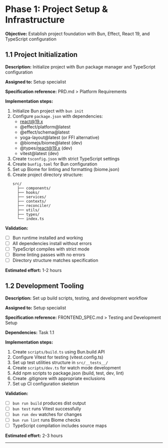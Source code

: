 # Phase 1: Project Setup & Infrastructure

**Objective:** Establish project foundation with Bun, Effect, React 19, and TypeScript configuration

## 1.1 Project Initialization

**Description:** Initialize project with Bun package manager and TypeScript configuration

**Assigned to:** Setup specialist

**Specification reference:** PRD.md > Platform Requirements

**Implementation steps:**
1. Initialize Bun project with `bun init`
2. Configure `package.json` with dependencies:
   - react@19.x
   - @effect/platform@latest
   - @effect/schema@latest
   - yoga-layout@latest (or FFI alternative)
   - @biomejs/biome@latest (dev)
   - @types/react@19.x (dev)
   - vitest@latest (dev)
3. Create `tsconfig.json` with strict TypeScript settings
4. Create `bunfig.toml` for Bun configuration
5. Set up Biome for linting and formatting (biome.json)
6. Create project directory structure:
   ```
   src/
     ├── components/
     ├── hooks/
     ├── services/
     ├── contexts/
     ├── reconciler/
     ├── utils/
     ├── types/
     └── index.ts
   ```

**Validation:**
- [ ] Bun runtime installed and working
- [ ] All dependencies install without errors
- [ ] TypeScript compiles with strict mode
- [ ] Biome linting passes with no errors
- [ ] Directory structure matches specification

**Estimated effort:** 1-2 hours

## 1.2 Development Tooling

**Description:** Set up build scripts, testing, and development workflow

**Assigned to:** Setup specialist

**Specification reference:** FRONTEND_SPEC.md > Testing and Development Setup

**Dependencies:** Task 1.1

**Implementation steps:**
1. Create `scripts/build.ts` using Bun.build API
2. Configure Vitest for testing (vitest.config.ts)
3. Set up test utilities structure in `src/__tests__/`
4. Create `scripts/dev.ts` for watch mode development
5. Add npm scripts to package.json (build, test, dev, lint)
6. Create .gitignore with appropriate exclusions
7. Set up CI configuration skeleton

**Validation:**
- [ ] `bun run build` produces dist output
- [ ] `bun test` runs Vitest successfully
- [ ] `bun run dev` watches for changes
- [ ] `bun run lint` runs Biome checks
- [ ] TypeScript compilation includes source maps

**Estimated effort:** 2-3 hours

---
